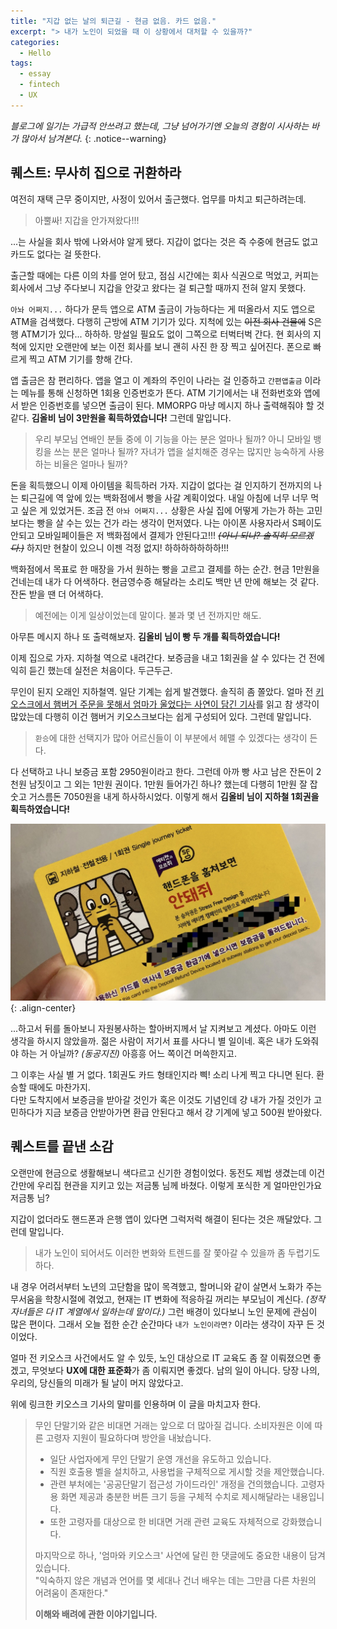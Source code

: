 ```yaml
---
title: "지갑 없는 날의 퇴근길 - 현금 없음. 카드 없음."
excerpt: "> 내가 노인이 되었을 때 이 상황에서 대처할 수 있을까?"
categories:
  - Hello
tags:
  - essay
  - fintech
  - UX
---
```


_블로그에 일기는 가급적 안쓰려고 했는데, 그냥 넘어가기엔 오늘의 경험이 시사하는 바가 많아서 남겨본다._
{: .notice--warning}

## 퀘스트: 무사히 집으로 귀환하라

여전히 재택 근무 중이지만, 사정이 있어서 출근했다. 업무를 마치고 퇴근하려는데.

> 아뿔싸! 지갑을 안가져왔다!!!

...는 사실을 회사 밖에 나와서야 알게 됐다. 지갑이 없다는 것은 즉 수중에 현금도 없고 카드도 없다는 걸 뜻한다.

출근할 때에는 다른 이의 차를 얻어 탔고, 점심 시간에는 회사 식권으로 먹었고, 커피는 회사에서 그냥 주다보니 지갑을 안갖고 왔다는 걸 퇴근할 때까지 전혀 알지 못했다.

`아놔 어쩌지...` 하다가 문득 앱으로 ATM 출금이 가능하다는 게 떠올라서 지도 앱으로 ATM을 검색했다. 다행히 근방에 ATM 기기가 있다. 지척에 있는 <strike>이전 회사 건물에</strike> S은행 ATM기가 있다... 하하하. 망설일 필요도 없이 그쪽으로 터벅터벅 간다. 현 회사의 지척에 있지만 오랜만에 보는 이전 회사를 보니 괜히 사진 한 장 찍고 싶어진다. 폰으로 빠르게 찍고 ATM 기기를 향해 간다.

앱 출금은 참 편리하다. 앱을 열고 이 계좌의 주인이 나라는 걸 인증하고 `간편앱출금` 이라는 메뉴를 통해 신청하면 1회용 인증번호가 뜬다. ATM 기기에서는 내 전화번호와 앱에서 받은 인증번호를 넣으면 출금이 된다. MMORPG 마냥 메시지 하나 출력해줘야 할 것 같다. **김올비 님이 3만원을 획득하였습니다!** 그런데 말입니다.

> 우리 부모님 연배인 분들 중에 이 기능을 아는 분은 얼마나 될까? 아니 모바일 뱅킹을 쓰는 분은 얼마나 될까? 자녀가 앱을 설치해준 경우는 많지만 능숙하게 사용하는 비율은 얼마나 될까?

돈을 획득했으니 이제 아이템을 획득하러 가자. 지갑이 없다는 걸 인지하기 전까지의 나는 퇴근길에 역 앞에 있는 백화점에서 빵을 사갈 계획이었다. 내일 아침에 너무 너무 먹고 싶은 게 있었거든. 조금 전 `아놔 어쩌지...` 상황은 사실 집에 어떻게 가는가 하는 고민보다는 빵을 살 수는 있는 건가 라는 생각이 먼저였다. 나는 아이폰 사용자라서 S페이도 안되고 모바일페이들은 저 백화점에서 결제가 안된다고!!! _<strike>(아니 되나? 솔직히 모르겠다.)</strike>_ 하지만 현찰이 있으니 이젠 걱정 없지! 하하하하하하하!!!

백화점에서 목표로 한 매장을 가서 원하는 빵을 고르고 결제를 하는 순간. 현금 1만원을 건네는데 내가 다 어색하다. 현금영수증 해달라는 소리도 백만 년 만에 해보는 것 같다. 잔돈 받을 땐 더 어색하다.

> 예전에는 이게 일상이었는데 말이다. 불과 몇 년 전까지만 해도.

아무튼 메시지 하나 또 출력해보자. **김올비 님이 빵 두 개를 획득하였습니다!**

이제 집으로 가자. 지하철 역으로 내려간다. 보증금을 내고 1회권을 살 수 있다는 건 전에 익히 듣긴 했는데 실전은 처음이다. 두근두근.

무인이 된지 오래인 지하철역. 일단 기계는 쉽게 발견했다. 솔직히 좀 쫄았다. 얼마 전 [키오스크에서 햄버거 주문을 못해서 엄마가 울었다는 사연이 담긴 기사](https://news.v.daum.net/v/20210312104414403)를 읽고 참 생각이 많았는데 다행히 이건 햄버거 키오스크보다는 쉽게 구성되어 있다. 그런데 말입니다.

> `환승`에 대한 선택지가 많아 어르신들이 이 부분에서 헤맬 수 있겠다는 생각이 든다.

다 선택하고 나니 보증금 포함 2950원이라고 한다. 그런데 아까 빵 사고 남은 잔돈이 2천원 남짓이고 그 외는 1만원 권이다. 1만원 들어가긴 하나? 했는데 다행히 1만원 잘 잡숫고 거스름돈 7050원을 내게 하사하시었다. 이렇게 해서 **김올비 님이 지하철 1회권을 획득하였습니다!**

![center-aligned-image](/images/hello/2021-03-17-single-journey-ticket.jpg){: .align-center}

...하고서 뒤를 돌아보니 자원봉사하는 할아버지께서 날 지켜보고 계셨다. 아마도 이런 생각을 하시지 않았을까. 젊은 사람이 저기서 표를 사다니 별 일이네. 혹은 내가 도와줘야 하는 거 아닐까? _(동공지진)_ 아흥흥 어느 쪽이건 머쓱한지고.

그 이후는 사실 별 거 없다. 1회권도 카드 형태인지라 삑! 소리 나게 찍고 다니면 된다. 환승할 때에도 마찬가지.  
다만 도착지에서 보증금을 받아갈 것인가 혹은 이것도 기념인데 걍 내가 가질 것인가 고민하다가 지금 보증금 안받아가면 환급 안된다고 해서 걍 기계에 넣고 500원 받아왔다.

## 퀘스트를 끝낸 소감

오랜만에 현금으로 생활해보니 색다르고 신기한 경험이었다. 동전도 제법 생겼는데 이건 간만에 우리집 현관을 지키고 있는 저금통 님께 바쳤다. 이렇게 포식한 게 얼마만인가요 저금통 님?

지갑이 없더라도 핸드폰과 은행 앱이 있다면 그럭저럭 해결이 된다는 것은 깨달았다. 그런데 말입니다.

> 내가 노인이 되어서도 이러한 변화와 트렌드를 잘 쫓아갈 수 있을까 좀 두렵기도 하다.

내 경우 어려서부터 노년의 고단함을 많이 목격했고, 할머니와 같이 살면서 노화가 주는 무서움을 학창시절에 겪었고, 현재는 IT 변화에 적응하길 꺼리는 부모님이 계신다. _(정작 자녀들은 다 IT 계열에서 일하는데 말이다.)_ 그런 배경이 있다보니 노인 문제에 관심이 많은 편이다. 그래서 오늘 접한 순간 순간마다 `내가 노인이라면?` 이라는 생각이 자꾸 든 것이었다.

얼마 전 키오스크 사건에서도 알 수 있듯, 노인 대상으로 IT 교육도 좀 잘 이뤄졌으면 좋겠고, 무엇보다 **UX에 대한 표준화**가 좀 이뤄지면 좋겠다. 남의 일이 아니다. 당장 나의, 우리의, 당신들의 미래가 될 날이 머지 않았다고.

위에 링크한 키오스크 기사의 말미를 인용하며 이 글을 마치고자 한다.

> 무인 단말기와 같은 비대면 거래는 앞으로 더 많아질 겁니다. 소비자원은 이에 따른 고령자 지원이 필요하다며 방안을 내놨습니다.
> - 일단 사업자에게 무인 단말기 운영 개선을 유도하고 있습니다.
> - 직원 호출용 벨을 설치하고, 사용법을 구체적으로 게시할 것을 제안했습니다.
> - 관련 부처에는 '공공단말기 접근성 가이드라인' 개정을 건의했습니다. 고령자용 화면 제공과 충분한 버튼 크기 등을 구체적 수치로 제시해달라는 내용입니다.
> - 또한 고령자를 대상으로 한 비대면 거래 관련 교육도 자체적으로 강화했습니다.
> 
> 마지막으로 하나, '엄마와 키오스크' 사연에 달린 한 댓글에도 중요한 내용이 담겨 있습니다.  
> "익숙하지 않은 개념과 언어를 몇 세대나 건너 배우는 데는 그만큼 다른 차원의 어려움이 존재한다."
> 
> **이해와 배려에 관한 이야기입니다.**